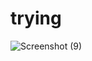 # trying

![Screenshot (9)](https://user-images.githubusercontent.com/91233406/141412633-4195a39f-4444-4dbb-84dc-0f1ed28daedf.png)


